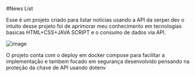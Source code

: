 #News List

Esse é um projeto criado para listar noticias usando a API da serper.dev o intuito desse projeto foi de aprimorar meu conhecimento em tecnologias basicas HTML+CSS+JAVA SCRIPT e o consumo de dados via API.

![image](https://github.com/user-attachments/assets/e9d7f004-8be0-4e69-ab7f-1f033f87568d)



O projeto conta com o deploy em docker compose para facilitar a implementação e tambem focado em segurança desenvolvido pensando na proteção da chave de API usando dotenv
